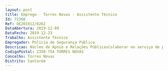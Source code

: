 ```yaml
--- 
layout: post
title: Emprego - Torres Novas - Assistente Técnico
Id: 72360
Ref: OE201912/0262
DataAbertura: 2019-12-09
DataFecho: 2019-12-23
Trabalho: Assistente Técnico
Empregador: Polícia de Segurança Pública
Descricao: Núcleo de Apoio e Relações PúblicasColaborar no serviço de protocolo Supervisionar, acompanhar e colaborar na organização de visitas Colaborar na montagem de material de suporte e divulgação da EPP Registo e arquivo de documentação Elaboração de ofícios, notas internas e todas as atividades de apoio administrativo
CodigoPostal: 2350-754 TORRES NOVAS
Concelho: Torres Novas
Distrito: Santarém
--- 
```

